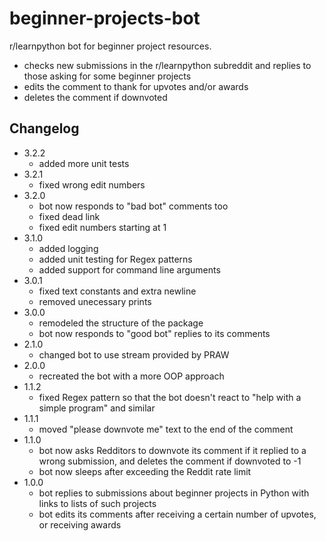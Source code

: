 # beginner-projects-bot

r/learnpython bot for beginner project resources.

- checks new submissions in the r/learnpython subreddit and replies to those asking for some beginner projects
- edits the comment to thank for upvotes and/or awards
- deletes the comment if downvoted

## Changelog

- 3.2.2
  - added more unit tests
- 3.2.1
  - fixed wrong edit numbers
- 3.2.0
  - bot now responds to "bad bot" comments too
  - fixed dead link
  - fixed edit numbers starting at 1
- 3.1.0
  - added logging
  - added unit testing for Regex patterns
  - added support for command line arguments
- 3.0.1
  - fixed text constants and extra newline
  - removed unecessary prints
- 3.0.0
  - remodeled the structure of the package
  - bot now responds to "good bot" replies to its comments
- 2.1.0
  - changed bot to use stream provided by PRAW
- 2.0.0
  - recreated the bot with a more OOP approach
- 1.1.2
  - fixed Regex pattern so that the bot doesn't react to "help with a simple program" and similar
- 1.1.1
  - moved "please downvote me" text to the end of the comment
- 1.1.0
  - bot now asks Redditors to downvote its comment if it replied to a wrong submission, and deletes the comment if downvoted to -1
  - bot now sleeps after exceeding the Reddit rate limit
- 1.0.0
  - bot replies to submissions about beginner projects in Python with links to lists of such projects
  - bot edits its comments after receiving a certain number of upvotes, or receiving awards
